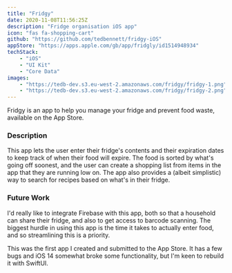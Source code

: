```yaml
---
title: "Fridgy"
date: 2020-11-08T11:56:25Z
description: "Fridge organisation iOS app"
icon: "fas fa-shopping-cart"
github: "https://github.com/tedbennett/fridgy-iOS"
appStore: "https://apps.apple.com/gb/app/fridgly/id1514948934"
techStack: 
    - "iOS"
    - "UI Kit"
    - "Core Data"
images:
    - "https://tedb-dev.s3.eu-west-2.amazonaws.com/fridgy/fridgy-1.png"
    - "https://tedb-dev.s3.eu-west-2.amazonaws.com/fridgy/fridgy-2.png"
---
```


Fridgy is an app to help you manage your fridge and prevent food waste, available on the App Store.

### Description

This app lets the user enter their fridge's contents and their expiration dates to keep track of when their food will expire. The food is sorted by what's going off soonest, and the user can create a shopping list from items in the app that they are running low on. The app also provides a (albeit simplistic) way to search for recipes based on what's in their fridge.

### Future Work

I'd really like to integrate Firebase with this app, both so that a household can share their fridge, and also to get access to barcode scanning. The biggest hurdle in using this app is the time it takes to actually enter food, and so streamlining this is a priority.

This was the first app I created and submitted to the App Store. It has a few bugs and iOS 14 somewhat broke some functionality, but I'm keen to rebuild it with SwiftUI.